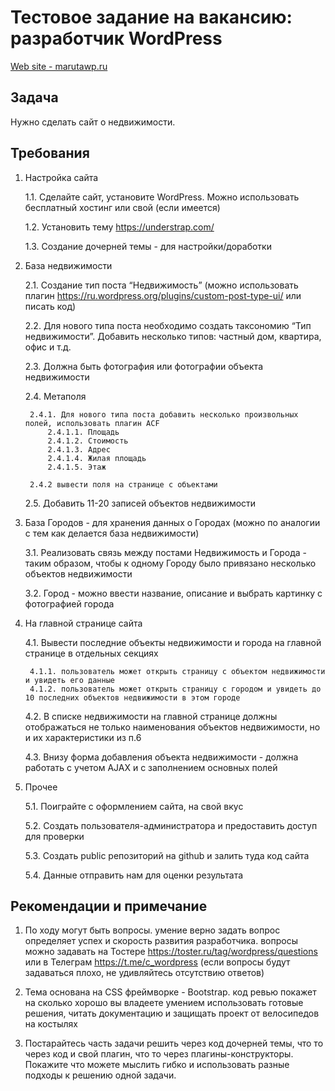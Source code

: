 # Тестовое задание на вакансию: разработчик WordPress

[Web site - marutawp.ru](http://marutawp.ru)

## Задача
Нужно сделать сайт о недвижимости.


## Требования
1. Настройка сайта

    1.1. Сделайте сайт, установите WordPress. Можно использовать бесплатный хостинг или свой (если имеется)

    1.2. Установить тему https://understrap.com/

    1.3. Создание дочерней темы - для настройки/доработки

2. База недвижимости

    2.1. Создание тип поста “Недвижимость” (можно использовать плагин https://ru.wordpress.org/plugins/custom-post-type-ui/ или писать код)

    2.2. Для нового типа поста необходимо создать таксономию “Тип недвижимости”. Добавить несколько типов: частный дом, квартира, офис и т.д.

    2.3. Должна быть фотография или фотографии объекта недвижимости

    2.4. Метаполя

        2.4.1. Для нового типа поста добавить несколько произвольных полей, использовать плагин ACF
            2.4.1.1. Площадь
            2.4.1.2. Стоимость
            2.4.1.3. Адрес
            2.4.1.4. Жилая площадь
            2.4.1.5. Этаж

        2.4.2 вывести поля на странице с объектами

    2.5. Добавить 11-20 записей объектов недвижимости

3. База Городов - для хранения данных о Городах (можно по аналогии с тем как делается база недвижимости)

    3.1. Реализовать связь между постами Недвижимость и Города - таким образом, чтобы к одному Городу было привязано несколько объектов недвижимости

    3.2. Город - можно ввести название, описание и выбрать картинку с фотографией города

4. На главной странице сайта

    4.1. Вывести последние объекты недвижимости и города на главной странице в отдельных секциях

        4.1.1. пользователь может открыть страницу с объектом недвижимости и увидеть его данные
        4.1.2. пользователь может открыть страницу с городом и увидеть до 10 последних объектов недвижимости в этом городе

    4.2. В списке недвижимости на главной странице должны отображаться не только наименования объектов недвижимости, но и их характеристики из п.6

    4.3. Внизу форма добавления объекта недвижимости - должна работать с учетом AJAX и с заполнением основных полей

5. Прочее

    5.1. Поиграйте с оформлением сайта, на свой вкус

    5.2. Создать пользователя-администратора и предоставить доступ для проверки

    5.3. Создать public репозиторий на github и залить туда код сайта

    5.4. Данные отправить нам для оценки результата


## Рекомендации и примечание
1. По ходу могут быть вопросы. умение верно задать вопрос определяет успех и скорость развития разработчика. вопросы можно задавать на Тостере https://toster.ru/tag/wordpress/questions или в Телеграм https://t.me/c_wordpress (если вопросы будут задаваться плохо, не удивляйтесь отсутствию ответов)

2. Тема основана на CSS фреймворке - Bootstrap. код ревью покажет на сколько хорошо вы владеете умением использовать готовые решения, читать документацию и защищать проект от велосипедов на костылях

3. Постарайтесь часть задачи решить через код дочерней темы, что то через код и свой плагин, что то через плагины-конструкторы. Покажите что можете мыслить гибко и использовать разные подходы к решению одной задачи.
